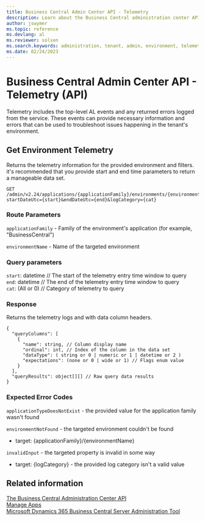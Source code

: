 ```yaml
---
title: Business Central Admin Center API - Telemetry
description: Learn about the Business Central administration center API for logging telemetry.
author: jswymer
ms.topic: reference
ms.devlang: al
ms.reviewer: solsen
ms.search.keywords: administration, tenant, admin, environment, telemetry
ms.date: 02/24/2023
---
```


# Business Central Admin Center API - Telemetry (API)

Telemetry includes the top-level AL events and any returned errors logged from the service. These events can provide necessary information and errors that can be used to troubleshoot issues happening in the tenant's environment. 

## Get Environment Telemetry

Returns the telemetry information for the provided environment and filters. it's recommended that you provide start and end time parameters to return a manageable data set.

```
GET /admin/v2.24/applications/{applicationFamily}/environments/{environmentName}/telemetry?startDateUtc={start}&endDateUtc={end}&logCategory={cat}
```

### Route Parameters

`applicationFamily` - Family of the environment's application (for example, "BusinessCentral")

`environmentName` - Name of the targeted environment

### Query parameters

`start`: datetime // The start of the telemetry entry time window to query  
`end`: datetime // The end of the telemetry entry time window to query  
`cat`:  (All or 0) // Category of telemetry to query  

### Response

Returns the telemetry logs and with data column headers.

```
{
  "queryColumns": [
    {
      "name": string, // Column display name
      "ordinal": int, // Index of the column in the data set
      "dataType": ( string or 0 | numeric or 1 | datetime or 2 )
      "expectations": (none or 0 | wide or 1) // Flags enum value
    }
  ],
  "queryResults": object[][] // Raw query data results 
}
```

### Expected Error Codes

`applicationTypeDoesNotExist` - the provided value for the application family wasn't found

`environmentNotFound` - the targeted environment couldn't be found

   - target: {applicationFamily}/{environmentName}

`invalidInput` - the targeted property is invalid in some way

   - target: {logCategory} - the provided log category isn't a valid value

## Related information

[The Business Central Administration Center API](administration-center-api.md)  
[Manage Apps](tenant-admin-center-manage-apps.md)  
[Microsoft Dynamics 365 Business Central Server Administration Tool](administration-tool.md)  

